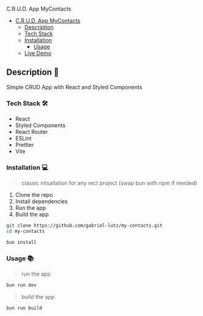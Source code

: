 C.R.U.D. App MyContacts

- [C.R.U.D. App MyContacts](#crud-app-mycontacts)
  - [Description](#description)
  - [Tech Stack](#tech-stack)
  - [Installation](#installation)
    - [Usage](#usage)
  - [Live Demo](#live-demo)

## Description 📝

Simple CRUD App with React and Styled Components

### Tech Stack 🛠️

- React
- Styled Components
- React Router
- ESLint
- Prettier
- Vite

### Installation 💻

> classic intsallation for any rect project (swap bun with npm if needed)

1. Clone the repo
2. Install dependencies
3. Run the app
4. Build the app

```bash
git clone https://github.com/gabriel-lutz/my-contacts.git
cd my-contacts
```

```bash
bun install
```

### Usage 📚

> run the app

```bash
bun run dev
```

> build the app

```bash
bun run build
```

<!--- ### Live Demo 🎥

 Live Demo](https://my-contacts.vercel.app/) --->
